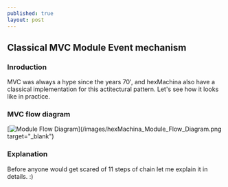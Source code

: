 ```yaml
---
published: true
layout: post
---
```

## Classical MVC Module Event mechanism


### Inroduction
MVC was always a hype since the years 70', and hexMachina also have a classical implementation for this actitectural pattern. Let's see how it looks like in practice.

### MVC flow diagram
[![Module Flow Diagram](/images/hexMachina_Module_Flow_Diagram.png)](/images/hexMachina_Module_Flow_Diagram.png target="_blank")

### Explanation
Before anyone would get scared of 11 steps of chain let me explain it in details. :)
